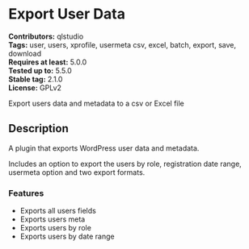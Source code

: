 # Export User Data #

**Contributors:** qlstudio  
**Tags:** user, users, xprofile, usermeta csv, excel, batch, export, save, download  
**Requires at least:** 5.0.0  
**Tested up to:** 5.5.0  
**Stable tag:** 2.1.0  
**License:** GPLv2  

Export users data and metadata to a csv or Excel file

## Description ##

A plugin that exports WordPress user data and metadata.

Includes an option to export the users by role, registration date range, usermeta option and two export formats.

### Features ###

* Exports all users fields
* Exports users meta
* Exports users by role
* Exports users by date range
